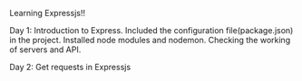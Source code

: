 Learning Expressjs!!

Day 1:
Introduction to Express.
Included the configuration file(package.json) in the project.
Installed node modules and nodemon.
Checking the working of servers and API.

Day 2:
Get requests in Expressjs
